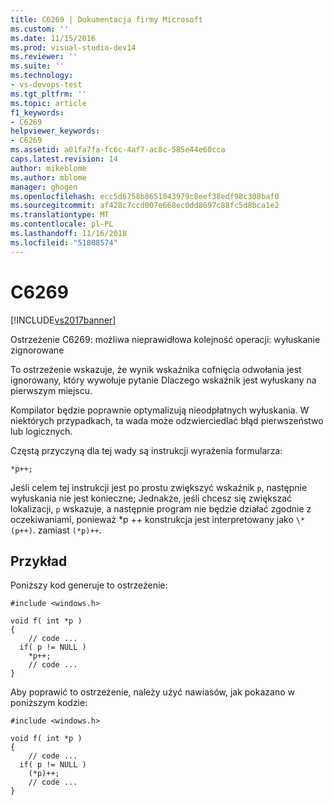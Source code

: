 ```yaml
---
title: C6269 | Dokumentacja firmy Microsoft
ms.custom: ''
ms.date: 11/15/2016
ms.prod: visual-studio-dev14
ms.reviewer: ''
ms.suite: ''
ms.technology:
- vs-devops-test
ms.tgt_pltfrm: ''
ms.topic: article
f1_keywords:
- C6269
helpviewer_keywords:
- C6269
ms.assetid: a01fa7fa-fc6c-4af7-ac8c-585e44e60cca
caps.latest.revision: 14
author: mikeblome
ms.author: mblome
manager: ghogen
ms.openlocfilehash: ecc5d6758b8651043979c8eef38edf98c308baf0
ms.sourcegitcommit: af428c7ccd007e668ec0dd8697c88fc5d8bca1e2
ms.translationtype: MT
ms.contentlocale: pl-PL
ms.lasthandoff: 11/16/2018
ms.locfileid: "51808574"
---
```

# <a name="c6269"></a>C6269
[!INCLUDE[vs2017banner](../includes/vs2017banner.md)]

Ostrzeżenie C6269: możliwa nieprawidłowa kolejność operacji: wyłuskanie zignorowane  
  
 To ostrzeżenie wskazuje, że wynik wskaźnika cofnięcia odwołania jest ignorowany, który wywołuje pytanie Dlaczego wskaźnik jest wyłuskany na pierwszym miejscu.  
  
 Kompilator będzie poprawnie optymalizują nieodpłatnych wyłuskania. W niektórych przypadkach, ta wada może odzwierciedlać błąd pierwszeństwo lub logicznych.  
  
 Częstą przyczyną dla tej wady są instrukcji wyrażenia formularza:  
  
```  
*p++;  
```  
  
 Jeśli celem tej instrukcji jest po prostu zwiększyć wskaźnik `p`, następnie wyłuskania nie jest konieczne; Jednakże, jeśli chcesz się zwiększać lokalizacji, `p` wskazuje, a następnie program nie będzie działać zgodnie z oczekiwaniami, ponieważ \*p ++ konstrukcja jest interpretowany jako `\* (p++)`. zamiast `(*p)++`.  
  
## <a name="example"></a>Przykład  
 Poniższy kod generuje to ostrzeżenie:  
  
```  
#include <windows.h>  
  
void f( int *p )  
{  
    // code ...  
  if( p != NULL )  
    *p++;  
    // code ...  
}  
```  
  
 Aby poprawić to ostrzeżenie, należy użyć nawiasów, jak pokazano w poniższym kodzie:  
  
```  
#include <windows.h>  
  
void f( int *p )  
{  
    // code ...  
  if( p != NULL )  
    (*p)++;  
    // code ...  
}  
```



